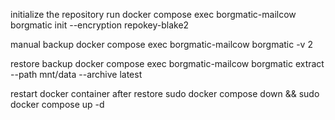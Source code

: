 initialize the repository run
docker compose exec borgmatic-mailcow borgmatic init --encryption repokey-blake2

manual backup
docker compose exec borgmatic-mailcow borgmatic -v 2

restore backup
docker compose exec borgmatic-mailcow borgmatic extract --path mnt/data --archive latest

restart docker container after restore
sudo docker compose down && sudo docker compose up -d

